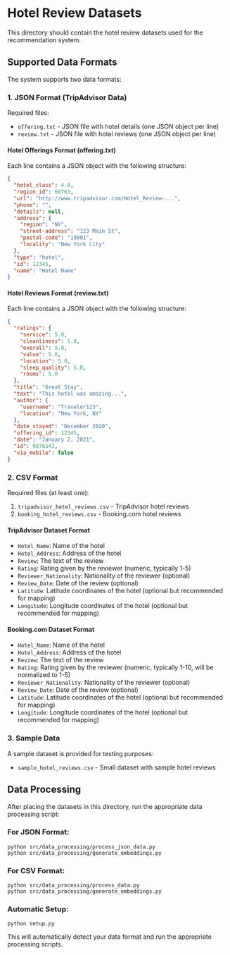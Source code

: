 # Hotel Review Datasets

This directory should contain the hotel review datasets used for the recommendation system.

## Supported Data Formats

The system supports two data formats:

### 1. JSON Format (TripAdvisor Data)

Required files:
- `offering.txt` - JSON file with hotel details (one JSON object per line)
- `review.txt` - JSON file with hotel reviews (one JSON object per line)

#### Hotel Offerings Format (offering.txt)
Each line contains a JSON object with the following structure:
```json
{
  "hotel_class": 4.0,
  "region_id": 60763,
  "url": "http://www.tripadvisor.com/Hotel_Review-...",
  "phone": "",
  "details": null,
  "address": {
    "region": "NY",
    "street-address": "123 Main St",
    "postal-code": "10001",
    "locality": "New York City"
  },
  "type": "hotel",
  "id": 12345,
  "name": "Hotel Name"
}
```

#### Hotel Reviews Format (review.txt)
Each line contains a JSON object with the following structure:
```json
{
  "ratings": {
    "service": 5.0,
    "cleanliness": 5.0,
    "overall": 5.0,
    "value": 5.0,
    "location": 5.0,
    "sleep_quality": 5.0,
    "rooms": 5.0
  },
  "title": "Great Stay",
  "text": "This hotel was amazing...",
  "author": {
    "username": "Traveler123",
    "location": "New York, NY"
  },
  "date_stayed": "December 2020",
  "offering_id": 12345,
  "date": "January 2, 2021",
  "id": 9876543,
  "via_mobile": false
}
```

### 2. CSV Format

Required files (at least one):
1. `tripadvisor_hotel_reviews.csv` - TripAdvisor hotel reviews
2. `booking_hotel_reviews.csv` - Booking.com hotel reviews

#### TripAdvisor Dataset Format
- `Hotel_Name`: Name of the hotel
- `Hotel_Address`: Address of the hotel
- `Review`: The text of the review
- `Rating`: Rating given by the reviewer (numeric, typically 1-5)
- `Reviewer_Nationality`: Nationality of the reviewer (optional)
- `Review_Date`: Date of the review (optional)
- `Latitude`: Latitude coordinates of the hotel (optional but recommended for mapping)
- `Longitude`: Longitude coordinates of the hotel (optional but recommended for mapping)

#### Booking.com Dataset Format
- `Hotel_Name`: Name of the hotel
- `Hotel_Address`: Address of the hotel
- `Review`: The text of the review
- `Rating`: Rating given by the reviewer (numeric, typically 1-10, will be normalized to 1-5)
- `Reviewer_Nationality`: Nationality of the reviewer (optional)
- `Review_Date`: Date of the review (optional)
- `Latitude`: Latitude coordinates of the hotel (optional but recommended for mapping)
- `Longitude`: Longitude coordinates of the hotel (optional but recommended for mapping)

### 3. Sample Data

A sample dataset is provided for testing purposes:
- `sample_hotel_reviews.csv` - Small dataset with sample hotel reviews

## Data Processing

After placing the datasets in this directory, run the appropriate data processing script:

### For JSON Format:
```
python src/data_processing/process_json_data.py
python src/data_processing/generate_embeddings.py
```

### For CSV Format:
```
python src/data_processing/process_data.py
python src/data_processing/generate_embeddings.py
```

### Automatic Setup:
```
python setup.py
```

This will automatically detect your data format and run the appropriate processing scripts.
